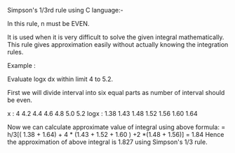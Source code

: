 Simpson's 1/3rd rule using C language:-

In this rule, n must be EVEN.

It is used when it is very difficult to solve the given integral mathematically.
This rule gives approximation easily without actually knowing the integration rules.

Example :

Evaluate logx dx within limit 4 to 5.2.

First we will divide interval into six equal 
parts as number of interval should be even.

x    :  4     4.2   4.4   4.6   4.8  5.0  5.2
logx :  1.38  1.43  1.48  1.52  1.56 1.60 1.64

Now we can calculate approximate value of integral
using above formula:
     = h/3[( 1.38 + 1.64) + 4 * (1.43 + 1.52 + 
                      1.60 ) +2 *(1.48 + 1.56)]
     = 1.84
Hence the approximation of above integral is 
1.827 using Simpson's 1/3 rule.
